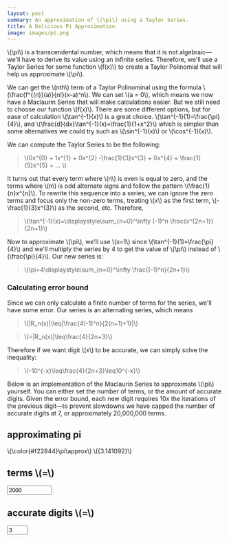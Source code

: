 ```yaml
---
layout: post
summary: An approximation of \(\pi\) using a Taylor Series.
title: A Delicious Pi Approximation
image: images/pi.png
---
```


\\(\pi\\) is a transcendental number, which means that it is not algebraic—we'll have to derive its value using an infinite series. Therefore, we'll use a 
Taylor Series for some function \\(f(x)\\) to create a Taylor Polinomial that will help us approximate \\(\pi\\).

We can get the \\(nth\\) term of a Taylor Polinominal using the formula
\\(\frac{f^{(n)}(a)}{n!}(x-a)^n\\). We can set \\(a = 0\\), which means we now have a Maclaurin Series that will make calculations easier. But we
still need to choose our function \\(f(x)\\). There are some different options, but for ease of calculation \\(\tan^{-1}(x)\\) is a great choice.
\\(\tan^{-1}(1)=\frac{\pi}{4}\\), and
\\(\frac{d}{dx}\tan^{-1}(x)=\frac{1}{1+x^2}\\) which is simpler than some alternatives we could try such as \\(\sin^{-1}(x)\\) or \\(\cos^{-1}(x)\\).

We can compute the Taylor Series to be the following:

> \\(0x^{0} + 1x^{1} + 0x^{2} -\frac{1}{3}x^{3} + 0x^{4} + \frac{1}{5}x^{5} + ... \\)

It turns out that every term where \\(n\\) is even is equal to zero, and the terms where \\(n\\) is odd alternate signs and follow the pattern \\(\frac{1}{n}x^{n}\\). To rewrite this sequence into a series, we can ignore the zero terms and focus only the non-zero terms, treating \\(x\\) as the first term, \\(-\frac{1}{3}x^{3}\\) as the second, etc. Therefore, 
>\\(\tan^{-1}(x)=\displaystyle\sum_{n=0}^\infty (-1)^n \frac{x^{2n+1}}{2n+1}\\)


Now to approximate \\(\pi\\), we'll use \\(x=1\\) since \\(\tan^{-1}(1)=\frac{\pi}{4}\\) and we'll multiply the series by 4 to get the value of \\(\pi\\) instead of \\(\frac{\pi}{4}\\). Our new series is:
> \\(\pi=4\displaystyle\sum_{n=0}^\infty  \frac{(-1)^n}{2n+1}\\)

### Calculating error bound

Since we can only calculate a finite number of terms for the series, we'll have some error. Our series is an alternating series, which means
>\\(\|R_n(x)\|\leq\|\frac{4(-1)^n}{2(n+1)+1}\|\\)

>\\(=\|R_n(x)\|\leq\frac{4}{2n+3}\\)

Therefore if we want digit \\(x\\) to be accurate, we can simply solve the inequality:
> \\(-10^{-x}\leq\frac{4}{2n+3}\leq10^{-x}\\) 

Below is an implementation of the Maclaurin Series to approximate \\(\pi\\) yourself. You can either set the number of terms, or the amount of accurate digits. Given the error bound, each new digit requires 10x the iterations of the previous digit—to prevent slowdowns we have capped the number of accurate digits at 7, or approximately 20,000,000 terms. 

<aside>
<script src="pi.js"></script>
<div id="pi-approx">
    <h1>approximating pi</h1>
    <div id="approximation">
        \(\color{#f22844}\pi\approx\) <span id="pi-result">\({3.141092}\)</span>
    </div>
    <div id="controls">
        <div><h2>terms \(=\) </h2><input id="n-value" type="number" step="1" min="0" max="20000000" value="2000"></div>
        <div><h2>accurate digits \(=\) </h2><input id="accurate-digits" type="number" step="1" min="0" max="7" value="3"></div>
    </div>
</div>
</aside>